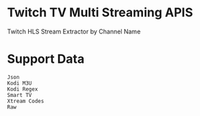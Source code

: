 # Twitch TV Multi Streaming APIS
Twitch HLS Stream Extractor by Channel Name

# Support Data
    Json
    Kodi M3U
    Kodi Regex
    Smart TV
    Xtream Codes
    Raw
